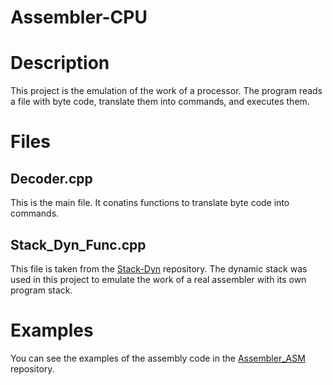 # Assembler-CPU

# Description

This project is the emulation of the work of a processor. The program reads a file with byte code, translate them into commands, and executes them.

# Files

## Decoder.cpp
This is the main file. It conatins functions to translate byte code into commands.

## Stack_Dyn_Func.cpp
This file is taken from the [Stack-Dyn](https://github.com/kostya2709/Stack_Dyn) repository. 
The dynamic stack was used in this project to emulate the work of a real assembler with its own program stack.

# Examples

You can see the examples of the assembly code in the [Assembler_ASM](https://github.com/kostya2709/Assembler_ASM/tree/master/Examples) repository.
